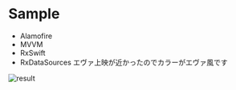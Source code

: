# Sample

- Alamofire
- MVVM
- RxSwift
- RxDataSources
エヴァ上映が近かったのでカラーがエヴァ風です

![result](https://user-images.githubusercontent.com/56917581/107140091-21856080-6963-11eb-891e-08423e35e92f.gif)


